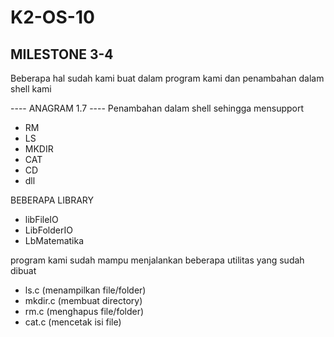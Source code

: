 # K2-OS-10
## MILESTONE 3-4
Beberapa hal sudah kami buat dalam program kami dan penambahan dalam shell kami

---- ANAGRAM 1.7 ----
Penambahan dalam shell sehingga mensupport
- RM
- LS
- MKDIR
- CAT
- CD
- dll

BEBERAPA LIBRARY
- libFileIO
- LibFolderIO
- LbMatematika

program kami sudah mampu menjalankan beberapa utilitas yang sudah dibuat
- ls.c (menampilkan file/folder)
- mkdir.c (membuat directory)
- rm.c (menghapus file/folder)
- cat.c (mencetak isi file)



